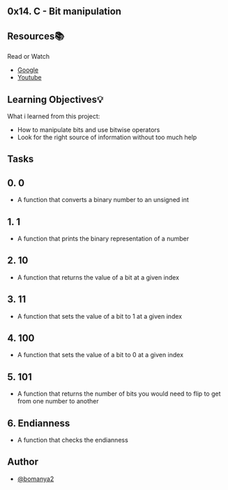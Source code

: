 ## 0x14. C - Bit manipulation


## Resources📚
   Read or Watch

 - [Google](https://alx-intranet.hbtn.io/rltoken/2-7-eVuWcPutbXf6YZZgiA)
 - [Youtube](https://alx-intranet.hbtn.io/rltoken/wVWwl86ufLMsXeAigpxllg)


## Learning Objectives💡

What i learned from this project:

- How to manipulate bits and use bitwise operators
- Look for the right source of information without too much help


## Tasks

## 0. 0
- A function that converts a binary number to an unsigned int
## 1. 1
- A function that prints the binary representation of a number
## 2. 10
- A function that returns the value of a bit at a given index
## 3. 11
- A function that sets the value of a bit to 1 at a given index
## 4. 100
- A function that sets the value of a bit to 0 at a given index
## 5. 101
- A function that returns the number of bits you would need to flip to get from one number to another
## 6. Endianness
-  A function that checks the endianness

## Author
- [@bomanya2](https://www.github.com/bomanya2)
